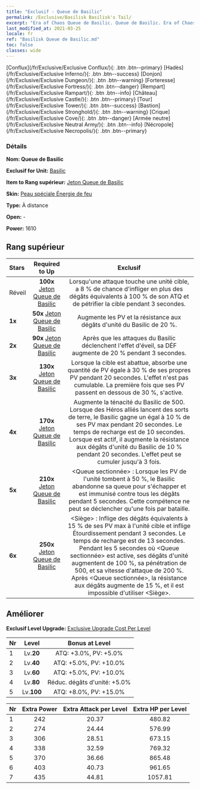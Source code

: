 ```yaml
---
title: "Exclusif - Queue de Basilic"
permalink: /Exclusive/Basilisk Basilisk's Tail/
excerpt: "Era of Chaos Queue de Basilic. Queue de Basilic. Era of Chaos Exclusif Queue de Basilic. Basilic Exclusif."
last_modified_at: 2021-03-25
locale: fr
ref: "Basilisk Queue de Basilic.md"
toc: false
classes: wide
---
```

 [Conflux](/fr/Exclusive/Exclusive Conflux/){: .btn .btn--primary} [Hadès](/fr/Exclusive/Exclusive Inferno/){: .btn .btn--success} [Donjon](/fr/Exclusive/Exclusive Dungeon/){: .btn .btn--warning} [Forteresse](/fr/Exclusive/Exclusive Fortress/){: .btn .btn--danger} [Rempart](/fr/Exclusive/Exclusive Rampart/){: .btn .btn--info} [Château](/fr/Exclusive/Exclusive Castle/){: .btn .btn--primary} [Tour](/fr/Exclusive/Exclusive Tower/){: .btn .btn--success} [Bastion](/fr/Exclusive/Exclusive Stronghold/){: .btn .btn--warning} [Crique](/fr/Exclusive/Exclusive Cove/){: .btn .btn--danger} [Armée neutre](/fr/Exclusive/Exclusive Neutral Army/){: .btn .btn--info} [Nécropole](/fr/Exclusive/Exclusive Necropolis/){: .btn .btn--primary} 

### Détails
 **Nom: Queue de Basilic** 

 **Exclusif for Unit:** [Basilic](/fr/units/Basilisk/) 

 **Item to Rang supérieur:** [Jeton Queue de Basilic](/fr/Items/con_994/)

 **Skin:** [Peau spéciale Énergie de feu](/fr/Items/con_662/)

 **Type:** À distance

 **Open:** -

 **Power:** 1610

## Rang supérieur

  |     Stars    |  Required to Up | Exclusif |
  |:-------------|:---------------:|:---------------:|
  |  Réveil  | **100x** [Jeton Queue de Basilic](/fr/Items/con_994/) | Lorsqu'une attaque touche une unité cible, a 8 % de chance d'infliger en plus des dégâts équivalents à 100 % de son ATQ et de pétrifier la cible pendant 3 secondes. |
  | **1x** <i class="fas fa-star"/> | **50x** [Jeton Queue de Basilic](/fr/Items/con_994/) | Augmente les PV et la résistance aux dégâts d'unité du Basilic de 20 %. |
  | **2x** <i class="fas fa-star"/> | **90x** [Jeton Queue de Basilic](/fr/Items/con_994/) | Après que les attaques du Basilic déclenchent l'effet d'éveil, sa DÉF augmente de 20 % pendant 3 secondes. |
  | **3x** <i class="fas fa-star"/> | **130x** [Jeton Queue de Basilic](/fr/Items/con_994/) | Lorsque la cible est abattue, <Miasme pestilentiel> absorbe une quantité de PV égale à 30 % de ses propres PV pendant 20 secondes. L'effet n'est pas cumulable. La première fois que ses PV passent en dessous de 30 %, <Miasme pestilentiel> s'active. |
  | **4x** <i class="fas fa-star"/> | **170x** [Jeton Queue de Basilic](/fr/Items/con_994/) | Augmente la ténacité du Basilic de 500. Lorsque des Héros alliés lancent des sorts de terre, le Basilic gagne un <Miasme pestilentiel> égal à 10 % de ses PV max pendant 20 secondes. Le temps de recharge est de 10 secondes. Lorsque <Miasme pestilentiel> est actif, il augmente la résistance aux dégâts d'unité du Basilic de 10 % pendant 20 secondes. L'effet peut se cumuler jusqu'à 3 fois. |
  | **5x** <i class="fas fa-star"/> | **210x** [Jeton Queue de Basilic](/fr/Items/con_994/) | <Queue sectionnée> : Lorsque les PV de l'unité tombent à 50 %, le Basilic abandonne sa queue pour s'échapper et est immunisé contre tous les dégâts pendant 5 secondes. Cette compétence ne peut se déclencher qu'une fois par bataille. |
  | **6x** <i class="fas fa-star"/> | **250x** [Jeton Queue de Basilic](/fr/Items/con_994/) | <Siège> : Inflige des dégâts équivalents à 15 % de ses PV max à l'unité cible et inflige Étourdissement pendant 3 secondes. Le temps de recharge est de 13 secondes. Pendant les 5 secondes où <Queue sectionnée> est active, ses dégâts d'unité augmentent de 100 %, sa pénétration de 500, et sa vitesse d'attaque de 200 %. Après <Queue sectionnée>, la résistance aux dégâts augmente de 15 %, et il est impossible d'utiliser <Siège>. |


## Améliorer
 **Exclusif Level Upgrade:** [Exclusive Upgrade Cost Per Level](/Exclusive/ExclusiveUpgradeCostPerLevel/)

  |  Nr  |   Level  | Bonus at Level |
  |:-----|:--------:|:--------------:|
  | 1 | Lv.**20** | ATQ: +3.0%, PV: +5.0% |
  | 2 | Lv.**40** | ATQ: +5.0%, PV: +10.0% |
  | 3 | Lv.**60** | ATQ: +5.0%, PV: +10.0% |
  | 4 | Lv.**80** | Réduc. dégâts d'unité: +5.0% |
  | 5 | Lv.**100** | ATQ: +8.0%, PV: +15.0% |


  |  Nr  |  Extra Power | Extra Attack per Level | Extra HP per Level |
  |:-----|:--------:|:--------:|:--------:|
  | 1 | 242 | 20.37 | 480.82 |
  | 2 | 274 | 24.44 | 576.99 |
  | 3 | 306 | 28.51 | 673.15 |
  | 4 | 338 | 32.59 | 769.32 |
  | 5 | 370 | 36.66 | 865.48 |
  | 6 | 403 | 40.73 | 961.65 |
  | 7 | 435 | 44.81 | 1057.81 |


